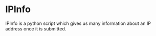 # IPInfo
IPInfo is a python script which gives us many information about an IP address once it is submitted.
